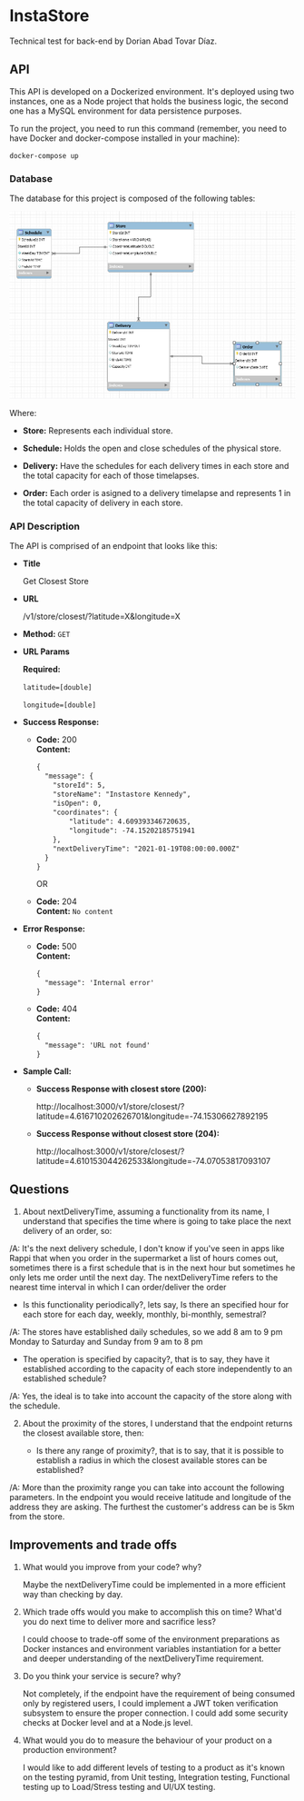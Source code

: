# InstaStore
Technical test for back-end by Dorian Abad Tovar Díaz.

## API

This API is developed on a Dockerized environment. It's deployed using two instances, one as a Node project that holds the business logic, the second one has a MySQL environment for data persistence purposes.

To run the project, you need to run this command (remember, you need to have Docker and docker-compose installed in your machine):


    docker-compose up

### Database

The database for this project is composed of the following tables:

![alt text](./misc/Database.PNG "Database diagram")

Where:

* **Store:** Represents each individual store.

* **Schedule:** Holds the open and close schedules of the physical store.

* **Delivery:** Have the schedules for each delivery times in each store and the total capacity for each of those timelapses.

* **Order:** Each order is asigned to a delivery timelapse and represents 1 in the total capacity of delivery in each store.

### API Description

The API is comprised of an endpoint that looks like this:

* **Title**

    Get Closest Store

* **URL**

    /v1/store/closest/?latitude=X&longitude=X

* **Method:** `GET`

*  **URL Params**

   **Required:**
 
   `latitude=[double]`

   `longitude=[double]`

* **Success Response:**

  * **Code:** 200 <br />
    **Content:** 
    ```
    {
      "message": {
        "storeId": 5,
        "storeName": "Instastore Kennedy",
        "isOpen": 0,
        "coordinates": {
            "latitude": 4.609393346720635,
            "longitude": -74.15202185751941
        },
        "nextDeliveryTime": "2021-01-19T08:00:00.000Z"
      }
    }
    ```

    OR

    
  * **Code:** 204 <br />
    **Content:** ```No content```
    
* **Error Response:**
  * **Code:** 500 <br />
    **Content:** 
    ```
    {
      "message": 'Internal error'
    }
    ```

  * **Code:** 404 <br />
    **Content:** 
    ```
    {
      "message": 'URL not found'
    }
    ```

* **Sample Call:**
    * **Success Response with closest store (200):**
        
        http://localhost:3000/v1/store/closest/?latitude=4.616710202626701&longitude=-74.15306627892195
    
    * **Success Response without closest store (204):**
        
        http://localhost:3000/v1/store/closest/?latitude=4.610153044262533&longitude=-74.07053817093107

## Questions

1. About nextDeliveryTime, assuming a functionality from its name, I understand that specifies the time where is going to take place the next delivery of an order, so: 

/A: It's the next delivery schedule, I don't know if you've seen in apps like Rappi that when you order in the supermarket a list of hours comes out, sometimes there is a first schedule that is in the next hour but sometimes he only lets me order until the next day. The nextDeliveryTime refers to the nearest time interval in which I can order/deliver the order

  * Is this functionality periodically?, lets say, Is there an specified hour for each store for each day, weekly, monthly, bi-monthly, semestral?

/A: The stores have established daily schedules, so we add 8 am to 9 pm Monday to Saturday and Sunday from 9 am to 8 pm

  * The operation is specified by capacity?, that is to say, they have it established according to the capacity of each store independently to an established schedule?

/A: Yes, the ideal is to take into account the capacity of the store along with the schedule.

2. About the proximity of the stores, I understand that the endpoint returns the closest available store, then:
    
    * Is there any range of proximity?, that is to say, that it is possible to establish a radius in which the closest available stores can be established?

/A: More than the proximity range you can take into account the following parameters. In the endpoint you would receive latitude and longitude of the address they are asking. The furthest the customer's address can be is 5km from the store.

## Improvements and trade offs
1. What would you improve from your code? why?

    Maybe the nextDeliveryTime could be implemented in a more efficient way than checking by day.

2. Which trade offs would you make to accomplish this on time? What'd you do next time to deliver more and sacrifice less?

    I could choose to trade-off some of the environment preparations as Docker instances and environment variables instantiation for a better and deeper understanding of the nextDeliveryTime requirement.

3. Do you think your service is secure? why?

    Not completely, if the endpoint have the requirement of being consumed only by registered users, I could implement a JWT token verification subsystem to ensure the proper connection. I could add some security checks at Docker level and at a Node.js level.

4. What would you do to measure the behaviour of your product on a production environment?

    I would like to add different levels of testing to a product as it's known on the testing pyramid, from Unit testing, Integration testing, Functional testing up to Load/Stress testing and UI/UX testing.

